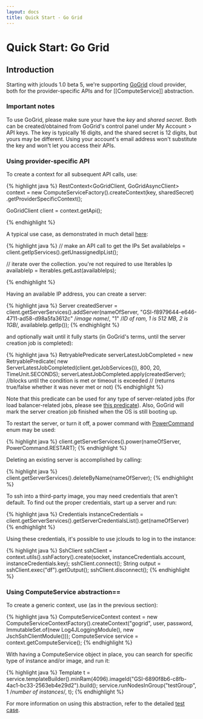 ```yaml
---
layout: docs
title: Quick Start - Go Grid
---
```


# Quick Start: Go Grid

## Introduction

Starting with jclouds 1.0 beta 5, we're supporting [GoGrid](http://www.gogrid.com) cloud provider, 
both for the provider-specific APIs and for [[ComputeService]] abstraction.

### Important notes

To use GoGrid, please make sure your have the *key* and *shared secret*. 
Both can be created/obtained from GoGrid's control panel under My Account > API keys. 
The key is typically 16 digits, and the shared secret is 12 digits, but yours may be different.
Using your account's email address won't substitute the key and won't let you access their APIs.

### Using provider-specific API

To create a context for all subsequent API calls, use:

{% highlight java %}
RestContext<GoGridClient, GoGridAsyncClient> context = 
					new ComputeServiceFactory().createContext(key, sharedSecret)
										.getProviderSpecificContext();

GoGridClient client = context.getApi();

{% endhighlight %}

A typical use case, as demonstrated in much detail [here](http://github.com/jclouds/jclouds/blob/master/gogrid/src/test/java/org/jclouds/gogrid/GoGridLiveTestDisabled.java):

{% highlight java %}
// make an API call to get the IPs
Set<Ip> availableIps = client.getIpServices().getUnassignedIpList(); 

// iterate over the collection. you're not required to use Iterables
Ip availableIp = Iterables.getLast(availableIps);

{% endhighlight %}

Having an available IP address, you can create a server:

{% highlight java %}
Server createdServer = client.getServerServices().addServer(nameOfServer,
                "GSI-f8979644-e646-4711-ad58-d98a5fa3612c" /*image name*/,
                "1" /*ID of ram, 1 is 512 MB, 2 is 1GB*/,
                availableIp.getIp());
{% endhighlight %}

and optionally wait until it fully starts (in GoGrid's terms, until the server creation job is completed):

{% highlight java %}
RetryablePredicate<Server> serverLatestJobCompleted = new RetryablePredicate<Server>(
                new ServerLatestJobCompleted(client.getJobServices()),
                800, 20, TimeUnit.SECONDS);
serverLatestJobCompleted.apply(createdServer); //blocks until the condition is met or timeout is exceeded
//                                                   (returns true/false whether it was never met or not)
{% endhighlight %}

Note that this predicate can be used for any type of server-related jobs (for load balancer-related jobs,
 please see [this predicate](http://github.com/jclouds/jclouds/blob/master/gogrid/src/main/java/org/jclouds/gogrid/predicates/LoadBalancerLatestJobCompleted.java)).
Also, GoGrid will mark the server creation job finished when the OS is still booting up.

To restart the server, or turn it off, a power command with [PowerCommand](http://github.com/jclouds/jclouds/blob/master/gogrid/src/main/java/org/jclouds/gogrid/domain/PowerCommand.java) enum may be used:

{% highlight java %}
client.getServerServices().power(nameOfServer, PowerCommand.RESTART);
{% endhighlight %}

Deleting an existing server is accomplished by calling:

{% highlight java %}
client.getServerServices().deleteByName(nameOfServer);
{% endhighlight %}

To ssh into a third-party image, you may need credentials that aren't default. 
To find out the proper credentials, start up a server and run:

{% highlight java %}
Credentials instanceCredentials = client.getServerServices().getServerCredentialsList().get(nameOfServer)
{% endhighlight %}

Using these credentials, it's possible to use jclouds to log in to the instance:

{% highlight java %}
SshClient sshClient = context.utils().sshFactory().create(socket,
                instanceCredentials.account, instanceCredentials.key);
sshClient.connect();
String output = sshClient.exec("df").getOutput();
sshClient.disconnect();
{% endhighlight %}

### Using ComputeService abstraction==

To create a generic context, use (as in the previous section):

{% highlight java %}
ComputeServiceContext context = new ComputeServiceContextFactory().createContext("gogrid", user, password,
                ImmutableSet.of(new Log4JLoggingModule(), new JschSshClientModule()));
ComputeService service = context.getComputeService();
{% endhighlight %}

With having a ComputeService object in place, you can search for specific type of instance and/or image, and run it:

{% highlight java %}
Template t = service.templateBuilder().minRam(4096).imageId("GSI-6890f8b6-c8fb-4ac1-bc33-2563eb4e29d2").build();
service.runNodesInGroup("testGroup", 1 /*number of instances*/, t);
{% endhighlight %}

For more information on using this abstraction, refer to 
the detailed [test case](http://github.com/jclouds/jclouds/blob/master/providers/gogrid/src/test/java/org/jclouds/gogrid/compute/GoGridComputeServiceLiveTest.java).
